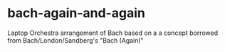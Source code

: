 # bach-again-and-again
Laptop Orchestra arrangement of Bach based on a a concept borrowed from Bach/London/Sandberg's "Bach (Again)"
